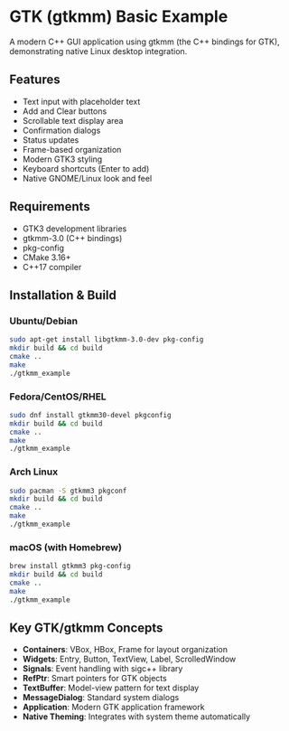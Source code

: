 # GTK (gtkmm) Basic Example

A modern C++ GUI application using gtkmm (the C++ bindings for GTK), demonstrating native Linux desktop integration.

## Features
- Text input with placeholder text
- Add and Clear buttons
- Scrollable text display area
- Confirmation dialogs
- Status updates
- Frame-based organization
- Modern GTK3 styling
- Keyboard shortcuts (Enter to add)
- Native GNOME/Linux look and feel

## Requirements
- GTK3 development libraries
- gtkmm-3.0 (C++ bindings)
- pkg-config
- CMake 3.16+
- C++17 compiler

## Installation & Build

### Ubuntu/Debian
```bash
sudo apt-get install libgtkmm-3.0-dev pkg-config
mkdir build && cd build
cmake ..
make
./gtkmm_example
```

### Fedora/CentOS/RHEL
```bash
sudo dnf install gtkmm30-devel pkgconfig
mkdir build && cd build
cmake ..
make
./gtkmm_example
```

### Arch Linux
```bash
sudo pacman -S gtkmm3 pkgconf
mkdir build && cd build
cmake ..
make
./gtkmm_example
```

### macOS (with Homebrew)
```bash
brew install gtkmm3 pkg-config
mkdir build && cd build
cmake ..
make
./gtkmm_example
```

## Key GTK/gtkmm Concepts
- **Containers**: VBox, HBox, Frame for layout organization
- **Widgets**: Entry, Button, TextView, Label, ScrolledWindow
- **Signals**: Event handling with sigc++ library
- **RefPtr**: Smart pointers for GTK objects
- **TextBuffer**: Model-view pattern for text display
- **MessageDialog**: Standard system dialogs
- **Application**: Modern GTK application framework
- **Native Theming**: Integrates with system theme automatically